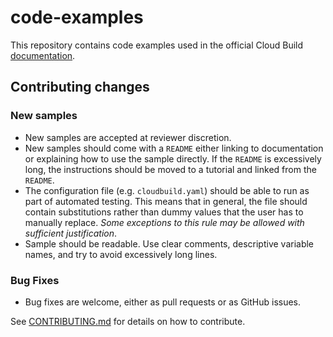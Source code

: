 # code-examples
This repository contains code examples used in the official Cloud Build [documentation](https://cloud.google.com/build/docs/).

## Contributing changes

### New samples
 - New samples are accepted at reviewer discretion.
 - New samples should come with a `README` either linking to documentation or explaining how to use the sample directly. If the `README` is excessively long, the instructions should be moved to a tutorial and linked from the `README`.
 - The configuration file (e.g. `cloudbuild.yaml`) should be able to run as part of automated testing.  This means that in general, the file should contain substitutions rather than dummy values that the user has to manually replace.  _Some exceptions to this rule may be allowed with sufficient justification_. 
 - Sample should be readable. Use clear comments, descriptive variable names, and try to avoid excessively long lines. 

### Bug Fixes
 - Bug fixes are welcome, either as pull requests or as GitHub issues.

See [CONTRIBUTING.md](CONTRIBUTING.md) for details on how to contribute.  


